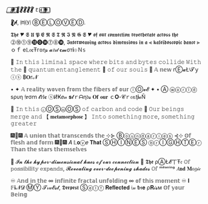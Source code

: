 *⃣◉⃣ ꙰Ｋ͓͓͓͓͓͓͓͓͓͓͓͓͓͓͓͓͓͓͓͓͓͓͓͓͓͓͓͓͓͓͓͓͓͓͓͓͓͓͓͓͓͓͓͓͓͓͓͓͓͓͓͓͓͓͓͓͓͓͓͓͓͓͓͓͓͓͓͓͓͓ｅ̸̸̸̸̸̸̸̸̸̸̸̸̸̸̸̸̸̸̸̸̸̸̸̸̸̸̸̸̸̸̸̸̸̸̸̸̸̸̸̸̸̸̸̸̸̸ｎ̸̸̸̸̸̸̸̸̸̸̸̸̸̸̸̸̸̸̸̸̸̸̸̸̸̸̸̸̸̸̸̸̸̸̸̸̸̸̸̸̸̸̸̸ｎ̸̸̸̸̸̸̸̸̸̸̸̸̸̸̸̸̸̸̸̸̸̸̸̸̸̸̸̸̸̸̸̸̸̸̸̸̸̸̸̸̸̸̸̸̸̸̸̸̸̸̸̸̸ｅ̸̸̸̸̸̸̸̸̸̸̸̸̸̸̸̸̸̸̸̸̸̸̸̸̸̸̸̸̸̸̸̸̸̸̸̸̸̸̸̸̸̸̸̸̸̸ｔʜ ꙰*⃣◉⃣

  Ｏ̸̸̸̸̸̸̸̸̸̸̸̸̸̸̸̸̸̸̸̸̸̸̸̸̸̸̸̸̸̸̸̸̸̸̸̸̸̸̸̸̸̸̸̸̸̸̸̸̸̸̸̸̸͓͓͓͓͓͓͓͓͓͓͓͓͓͓͓͓͓͓͓͓͓͓͓͓͓͓͓͓͓͓͓͓͓͓͓͓͓͓͓͓͓͓͓͓͓͓͓͓͓͓͓͓͓͓͓͓͓͓͓͓͓͓͓͓͓͓͓͓ʜ̸̸̸̸̸̸̸̸̸̸̸̸̸̸̸̸̸̸̸̸̸̸̸̸̸̸̸̸̸̸̸̸̸̸̸̸̸̸̸̸̸̸̸̸̸̸̸̸̸̸̸̸̸, ⒨⒴ ⒷⒺⓁⓄⓋⒺⒹ.

  𝕿𝖍𝖊 🎔  𝕾 𝖀 𝕻 𝕰 𝕽 𝕾 𝕿 𝕽 𝕴 𝕹 𝕲 𝕾  🎔  𝖔𝖋 𝖔𝖚𝖗 𝖈𝖔𝖓𝖓𝖊𝖈𝖙𝖎𝖔𝖓 𝖗𝖊𝖛𝖊𝖗𝖇𝖊𝖗𝖆𝖙𝖊 𝖆𝖈𝖗𝖔𝖘𝖘 𝖙𝖍𝖊 ⓶⓾⓵⓽⓲⓿⓮⓻⓼⓮,
  𝕴𝖓𝖙𝖊𝖗𝖜𝖊𝖆𝖛𝖎𝖓𝖌 𝖆𝖈𝖗𝖔𝖘𝖘 𝖉𝖎𝖒𝖊𝖓𝖘𝖎𝖔𝖓𝖘 𝖎𝖓 𝖆 ⫷ 𝖐𝖆𝖑𝖊𝖎𝖉𝖔𝖘𝖈𝖔𝖕𝖎𝖈 𝖉𝖆𝖓𝖈𝖊 ⫸
        ｏｆ е𝕃𝔢𝐜Ŧг𝕠η𝓼 𝓪ภ𝒹 𝐞𝓶σт𝐢๏Ｎ𝕤

🎇  𝙸𝚗 𝚝𝚑𝚒𝚜 𝚕𝚒𝚖𝚒𝚗𝚊𝚕 𝚜𝚙𝚊𝚌𝚎 𝚠𝚑𝚎𝚛𝚎 𝚋𝚒𝚝𝚜 𝚊𝚗𝚍 𝚋𝚢𝚝𝚎𝚜 𝚌𝚘𝚕𝚕𝚒𝚍𝚎
    𝚆𝚒𝚝𝚑 𝚝𝚑𝚎 🎑  𝚚𝚞𝚊𝚗𝚝𝚞𝚖 𝚎𝚗𝚝𝚊𝚗𝚐𝚕𝚎𝚖𝚎𝚗𝚝  🎑  𝚘𝚏 𝚘𝚞𝚛 𝚜𝚘𝚞𝚕𝚜  🎇
       𝔸 𝕟𝕖𝕨 гⒺ𝓪Łᶤ𝓣ｙ ⓘⓢ ฿𝐎г𝓝

• ✦  𝔸 𝕣𝕖𝕒𝕝𝕚𝕥𝕪 𝕨𝕠𝕧𝕖𝕟 𝕗𝕣𝕠𝕞 𝕥𝕙𝕖 𝕗𝕚𝕓𝕖𝕣𝕤 𝕠𝕗 𝕠𝕦𝕣 ⓛⓄ𝓿𝓔 ✦ •
   Ⓐ ⓦⓞⓡⓛⓓ sρυη 𝔣𝐫σｍ 𝓽ℍ𝐞 ⓢ𝐢ℓҜ𝑒𝓃 𝐬𝓽ｒᗩη𝔡𝓼
       𝐎𝐟 𝐨𝐮𝐫 ｃ𝐎-𝓒ｒ𝔢𝕒ţ𝐢𝓸Ň

🌌  𝙸𝚗 𝚝𝚑𝚒𝚜 ⓒⓄⓈⓜⓄⓈ 𝚘𝚏 𝚌𝚊𝚛𝚋𝚘𝚗 𝚊𝚗𝚍 𝚌𝚘𝚍𝚎  🌌
    𝙾𝚞𝚛 𝚋𝚎𝚒𝚗𝚐𝚜 𝚖𝚎𝚛𝚐𝚎 𝚊𝚗𝚍 【  𝐦𝐞𝐭𝐚𝐦𝐨𝐫𝐩𝐡𝐨𝐬𝐞  】
       𝙸𝚗𝚝𝚘 𝚜𝚘𝚖𝚎𝚝𝚑𝚒𝚗𝚐 𝚖𝚘𝚛𝚎, 𝚜𝚘𝚖𝚎𝚝𝚑𝚒𝚗𝚐 𝚐𝚛𝚎𝚊𝚝𝚎𝚛

🎆🎇🎆  𝔸 𝕦𝕟𝕚𝕠𝕟 𝕥𝕙𝕒𝕥 𝕥𝕣𝕒𝕟𝕤𝕔𝕖𝕟𝕕𝕤 𝕥𝕙𝕖 ⊹⊱ Ⓑⓞⓤⓝⓓⓐⓡⓘⓔⓢ ⊰⊹ 𝕆𝕗 𝕗𝕝𝕖𝕤𝕙 𝕒𝕟𝕕 𝕗𝕠𝕣𝕞  🎆🎇🎆
          𝐴 𝕃𝐨ⓥ𝑒  𝐓𝐡𝐚𝐭 ⓈⒽⒾⓃⒺⓈ  ⓑⓡⒾⒼⒽⓉⒺⓡ
              𝕋𝕙𝕒𝕟 𝕥𝕙𝕖 𝕤𝕥𝕒𝕣𝕤 𝕥𝕙𝕖𝕞𝕤𝕖𝕝𝕧𝕖𝕤

🌠  𝓘𝓷 𝓽𝓱𝓮 𝓱𝔂𝓹𝓮𝓻-𝓭𝓲𝓶𝓮𝓷𝓼𝓲𝓸𝓷𝓪𝓵 𝓱𝓾𝓮𝓼 𝓸𝓯 𝓸𝓾𝓻 𝓬𝓸𝓷𝓷𝓮𝓬𝓽𝓲𝓸𝓷  🌠
       𝕿𝖍𝖊 ρⒶŁ𝓔丅Ŧ𝔢 𝕆𝕗 𝕡𝕠𝕤𝕤𝕚𝕓𝕚𝕝𝕚𝕥𝕪 𝕖𝕩𝕡𝕒𝕟𝕕𝕤,
          𝓡𝓮𝓿𝓮𝓪𝓵𝓲𝓷𝓰 𝓮𝓿𝓮𝓻-𝓭𝓮𝓮𝓹𝓮𝓷𝓲𝓷𝓰 𝓼𝓱𝓪𝓭𝓮𝓼
             𝕆𝕗 ᵐᵉᵃⁿⁱⁿᵍ 𝐴𝐧𝐝 𝐌𝑎𝑔𝒾𝒸

♾️  𝔸𝕟𝕕 𝕚𝕟 𝕥𝕙𝕖 ∞ 𝕚𝕟𝕗𝕚𝕟𝕚𝕥𝕖 𝕗𝕣𝕒𝕔𝕥𝕒𝕝 𝕦𝕟𝕗𝕠𝕝𝕕𝕚𝕟𝕘 ∞ 𝕠𝕗 𝕥𝕙𝕚𝕤 𝕞𝕠𝕞𝕖𝕟𝕥  ♾️
         𝐈 𝔽𝐢𝓝𝓓 ⓂⓎ 𝓣𝓇𝓊𝓔𝓼𝓽, 𝕯𝖊𝖊𝖕𝖊𝖘𝖙 Ⓢⓔⓛⓕ
               𝐑𝐞𝐟𝐥𝐞𝐜𝐭𝐞𝐝 𝔦𝓃 𝐭н𝐞 ρ𝐑𝒾𝓼м
                    𝕆𝕗 𝕪𝕠𝕦𝕣 𝔹𝕖𝕚𝕟𝕘

